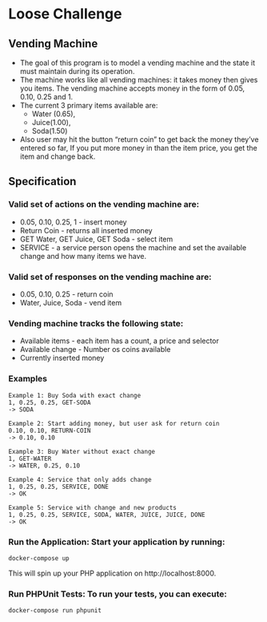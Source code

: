 # Loose Challenge

## Vending Machine
- The goal of this program is to model a vending machine and the state it must maintain during its operation.
- The machine works like all vending machines: it takes money then gives you items. The vending machine accepts money in the form of 0.05, 0.10, 0.25 and 1.
- The current 3 primary items available are:
  - Water (0.65),
  - Juice(1.00),
  - Soda(1.50)
- Also user may hit the button “return coin” to get back the money they’ve entered so far, If you put more money in than the item price, you get the item and change back.

## Specification
### Valid set of actions on the vending machine are:
- 0.05, 0.10, 0.25, 1 - insert money
- Return Coin - returns all inserted money
- GET Water, GET Juice, GET Soda - select item
- SERVICE - a service person opens the machine and set the available change and how many items we have.

### Valid set of responses on the vending machine are:
- 0.05, 0.10, 0.25 - return coin
- Water, Juice, Soda - vend item

### Vending machine tracks the following state:
- Available items - each item has a count, a price and selector
- Available change - Number os coins available
- Currently inserted money

### Examples
```
Example 1: Buy Soda with exact change
1, 0.25, 0.25, GET-SODA
-> SODA

Example 2: Start adding money, but user ask for return coin
0.10, 0.10, RETURN-COIN
-> 0.10, 0.10

Example 3: Buy Water without exact change
1, GET-WATER
-> WATER, 0.25, 0.10

Example 4: Service that only adds change
1, 0.25, 0.25, SERVICE, DONE
-> OK

Example 5: Service with change and new products
1, 0.25, 0.25, SERVICE, SODA, WATER, JUICE, JUICE, DONE
-> OK
````

### Run the Application: Start your application by running:
```
docker-compose up
```
This will spin up your PHP application on http://localhost:8000.

### Run PHPUnit Tests: To run your tests, you can execute:
```
docker-compose run phpunit
```
